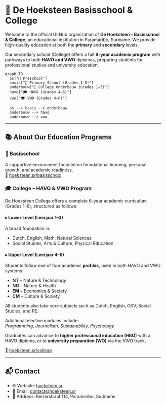 # 🧱 De Hoeksteen Basisschool & College

Welcome to the official GitHub organization of **De Hoeksteen – Basisschool & College**, an educational institution in Paramaribo, Suriname. We provide high-quality education at both the **primary** and **secondary** levels.

Our secondary school (College) offers a full **6-year academic program** with pathways to both **HAVO and VWO** diplomas, preparing students for professional studies and university education.

```mermaid
graph TD
  ps["🎒 Preschool"]
  basis["📘 Primary School (Grades 1–8)"]
  onderbouw["🏫 College Onderbouw (Grades 1–3)"]
  havo["🎓 HAVO (Grades 4–6)"]
  vwo["🎓 VWO (Grades 4–6)"]

  ps --> basis --> onderbouw
  onderbouw --> havo
  onderbouw --> vwo

```
---

## 📚 About Our Education Programs

### 🌱 Basisschool
A supportive environment focused on foundational learning, personal growth, and academic readiness.  
🔗 [hoeksteen.sr/basisschool](https://hoeksteen.sr/basisschool)

### 🎓 College – HAVO & VWO Program
De Hoeksteen College offers a complete 6-year academic curriculum (Grades 1–6), structured as follows:

#### ▸ Lower Level (Leerjaar 1–3)
A broad foundation in:
- Dutch, English, Math, Natural Sciences
- Social Studies, Arts & Culture, Physical Education

#### ▸ Upper Level (Leerjaar 4–6)
Students follow one of four academic **profiles**, used in both HAVO and VWO systems:

- **NT** – Nature & Technology  
- **NG** – Nature & Health  
- **EM** – Economics & Society  
- **CM** – Culture & Society  

All students also take core subjects such as Dutch, English, CKV, Social Studies, and PE.

Additional elective modules include:  
*Programming, Journalism, Sustainability, Psychology*

Graduates can advance to **higher professional education (HBO)** with a HAVO diploma, or to **university preparation (WO)** via the VWO track.

🔗 [hoeksteen.sr/college](https://hoeksteen.sr/college)

---

## 📬 Contact

- 🌐 Website: [hoeksteen.sr](https://hoeksteen.sr)  
- 📧 Email: contact@hoeksteen.sr
- 🏢 Address: Keizerstraat 114, Paramaribo, Suriname

